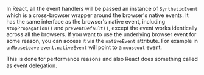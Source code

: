 
In React, all the event handlers will be passed an instance of `SyntheticEvent` which is a cross-browser wrapper around the browser's native events. It has the same interface as the browser's native event, including `stopPropagation()` and `preventDefault()`, except the event works identically across all the browsers. If you want to use the underlying browser event for some reason, you can access it via the `nativeEvent` attribute. For example in `onMouseLeave` `event.nativeEvent` will point to a `mouseout` event.

This is done for performance reasons and also React does something called as event delegation.
